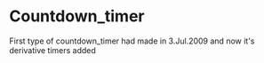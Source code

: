 # Countdown_timer
First type of countdown_timer had made in 3.Jul.2009 and now it's derivative timers added
